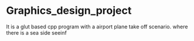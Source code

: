 # Graphics_design_project
It is a glut based cpp program with a airport plane take off scenario. where there is a sea side seeinf
